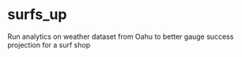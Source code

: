 # surfs_up
Run analytics on weather dataset from Oahu to better gauge success projection for a surf shop
